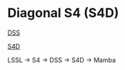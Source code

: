 # Diagonal S4 (S4D)

[DSS](https://arxiv.org/pdf/2203.14343)

[S4D](https://arxiv.org/pdf/2206.11893)

LSSL -> S4 -> DSS -> S4D -> Mamba